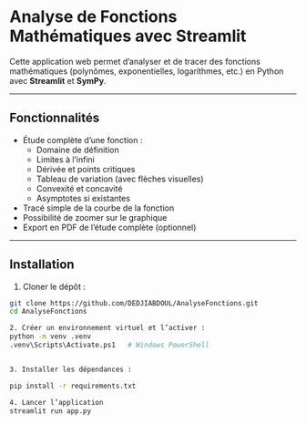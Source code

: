 # Analyse de Fonctions Mathématiques avec Streamlit

Cette application web permet d’analyser et de tracer des fonctions mathématiques (polynômes, exponentielles, logarithmes, etc.) en Python avec **Streamlit** et **SymPy**.

---

## Fonctionnalités

- Étude complète d’une fonction :
  - Domaine de définition
  - Limites à l’infini
  - Dérivée et points critiques
  - Tableau de variation (avec flèches visuelles)
  - Convexité et concavité
  - Asymptotes si existantes
- Tracé simple de la courbe de la fonction
- Possibilité de zoomer sur le graphique
- Export en PDF de l’étude complète (optionnel)

---

## Installation

1. Cloner le dépôt :

```bash
git clone https://github.com/DEDJIABDOUL/AnalyseFonctions.git
cd AnalyseFonctions

2. Créer un environnement virtuel et l’activer :
python -m venv .venv
.venv\Scripts\Activate.ps1   # Windows PowerShell


3. Installer les dépendances :

pip install -r requirements.txt

4. Lancer l’application
streamlit run app.py